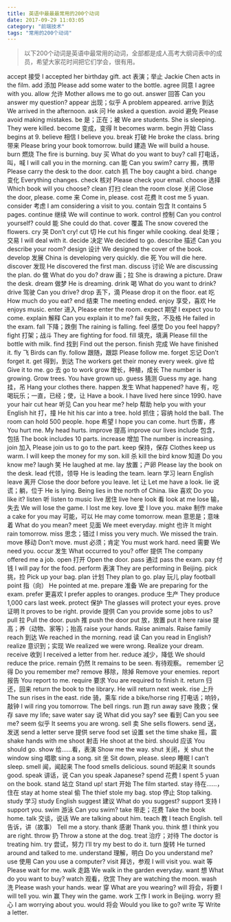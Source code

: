 ```yaml
---
title: 英语中最最最常用的200个动词
date: 2017-09-29 11:03:05
category: "前端技术"
tags: "常用的200个动词"
---
```

> 以下200个动词是英语中最常用的动词，全部都是成人高考大纲词表中的成员，希望大家花时间把它们学会，很有用。

accept	接受	I accepted her birthday gift.
act	表演；举止	Jackie Chen acts in the film.
add	添加	Please add some water to the bottle.
agree	同意	I agree with you.
allow	允许	Mother allows me to go out.
answer	回答	Can you answer my question?
appear	出现；似乎	A problem appeared.
arrive	到达	We arrived in the afternoon.
ask	问	He asked a question.
avoid	避免	Please avoid making mistakes.
be	是；正在；被	We are students.	She is sleeping.	They were killed.
become	变成，变得	It becomes warm.
begin	开始	Class begins at 9.
believe	相信	I believe you.
break	打破	He broke the class.
bring	带来	Please bring your book tomorrow.
build	建造	We will build a house.
burn	燃烧	The fire is burning.
buy	买	What do you want to buy?
call	打电话，叫，喊	I will call you in the morning.
can	能	Can you swim?
carry	搬，携带	Please carry the desk to the door.
catch	抓	The boy caught a bird.
change	变化	Everything changes.
check	核对	Please check your email.
choose	选择	Which book will you choose?
clean	打扫	clean the room
close	关闭	Close the door, please.
come	来	Come in, please.
cost	花费	It cost me 5 yuan.
consider	考虑	I am considering a visit to you.
contain	包含	It contains 5 pages.
continue	继续	We will continue to work.
control	控制	Can you control yourself?
could	能	She could do that.
cover	覆盖	The snow covered the flowers.
cry	哭	Don’t cry!
cut	切	He cut his finger while cooking.
deal	处理；交易	I will deal with it.
decide	决定	We decided to go.
describe	描述	Can you describe your room?
design	设计	We designed the cover of the book.
develop	发展	China is developing very quickly.
die	死	You will die here.
discover	发现	He discovered the first man.
discuss	讨论	We are discussing the plan.
do	做	What do you do?
draw	画；拉	She is drawing a picture.	Draw the desk.
dream	做梦	He is dreaming.
drink	喝	What do you want to drink?
drive	驾驶	Can you drive?
drop	丢下，滴	Please drop it on the floor.
eat	吃	How much do you eat?
end	结束	The meeting ended.
enjoy	享受，喜欢	He enjoys music.
enter	进入	Please enter the room.
expect	期望	I expect you to come.
explain	解释	Can you explain it to me?
fail	失败，不及格	He failed in the exam.
fall	下降；跌倒	The raining is falling.
feel	感觉	Do you feel happy?
fight	打架；战斗	They are fighting for food.
fill	填充，填满	Please fill the bottle with milk.
find	找到	Find out the person.
finish	完成	We have finished it.
fly	飞	Birds can fly.
follow	跟随，跟踪	Please follow me.
forget	忘记	Don’t forget it.
get	得到，到达	The workers get their money every week.
give	给	Give it to me.
go	去	go to work
grow	增长，种植，成长	The number is growing. Grow trees.	You have grown up.
guess	猜测	Guess my age.
hang	挂，吊	Hang your clothes there.
happen	发生	What happened?
have	有，吃喝玩乐；一直，已经；使，让	Have a book. I have lived here since 1990.	have your hair cut
hear	听见	Can you hear me?
help	帮助	help you with your English
hit	打，撞	He hit his car into a tree.
hold	抓住；容纳	hold the ball.	The room can hold 500 people.
hope	希望	I hope you can come.
hurt	伤害，疼	You hurt me.	My head hurts.
improve	提高	improve our lives
include	包含，包括	The book includes 10 parts.
increase	增加	The number is increasing.
join	加入	Please join us to go to the part.
keep	保持，保存	Clothes keep us warm.	I will keep the money for my son.
kill	杀	kill the bird
know	知道	Do you know me?
laugh	笑	He laughed at me.
lay	放置；产卵	Please lay the book on the desk.
lead	代领，领导	He is leading the team.
learn	学习	learn English
leave	离开	Close the door before you leave.
let	让	Let me have a look.
lie	说谎；躺，位于	He is lying.	Being lies in the north of China.
like	喜欢	Do you like it?
listen	听	listen to music
live	居住	live here
look	看	look at me
lose	输，失去	We will lose the game.	I lost me key.
love	爱	I love you.
make	制作	make a cake for you
may	可能，可以	He may come tomorrow.
mean	意思是；意味着	What do you mean?
meet	见面	We meet everyday.
might	也许	It might rain tomorrow.
miss	思念；错过	I miss you very much. We missed the train.
move	移动	Don’t move.
must	必须；肯定	You must work hard.
need	需要	We need you.
occur	发生	What occurred to you?
offer	提供	The company offered me a job.
open	打开	Open the door.
pass	通过	pass the exam.
pay	付钱	I will pay for the food.
perform	表演	They are performing in Beijing.
pick	挑，捡	Pick up your bag.
plan	计划	They plan to go.
play	玩儿	play football
point	指（向）	He pointed at me.
prepare	准备	We are preparing for the exam.
prefer	更喜欢	I prefer apples to oranges.
produce	生产	They produce 1,000 cars last week.
protect	保护	The glasses will protect your eyes.
prove	证明	It proves to be right.
provide	提供	Can you provide some jobs to us?
pull	拉	Pull the door.
push	推	push the door
put	放，放置	put it here
raise	提高；养（动物、家等）；抬高	raise your hands. Raise animals. Raise family
reach	到达	We reached in the morning.
read	读	Can you read in English?
realize	意识到；实现	We realized we were wrong.	Realize your dream.
receive	收到	I received a letter from her.
reduce	减少，降低	We should reduce the price.
remain	仍然	It remains to be seen. 有待观察。
remember	记得	Do you remember me?
remove	移除，除掉	Remove your enemies.
report	报告	You report to me.
require	要求	You are required to finish it.
return	归还，回来	return the book to the library. He will return next week.
rise	上升	The sun rises in the east.
ride	骑，乘车	ride a bike/horse
ring	打电话；响铃，敲钟	I will ring you tomorrow.	The bell rings.
run	跑	run away
save	挽救；保存	save my life; save water
say	说	What did you say?
see	看到	Can you see me?
seem	似乎	It seems you are wrong.
sell	卖	She sells flowers.
send	送，发送	send a letter
serve	提供	serve food
set	设置	set the time
shake	摇，震	shake hands with me
shoot	射击	He shoot at the bird.
should	应该	You should go.
show	给……看，表演	Show me the way.
shut	关闭，关	shut the window
sing	唱歌	sing a song.
sit	坐	Sit down, please.
sleep	睡眠	I can’t sleep.
smell	闻，闻起来	The food smells delicious.
sound	听起来	It sounds good.
speak	讲话，说	Can you speak Japanese?
spend	花费	I spent 5 yuan on the book.
stand	站立	Stand up!
start	开始	The film started.
stay	待在……，住在	stay at home
steal	偷	The thief stole my bag.
stop	停止	Stop talking.
study	学习	study English
suggest	建议	What do you suggest?
support	支持	I support you.
swim	游泳	Can you swim?
take	带走；花费	Take the book home.
talk	交谈，说话	We are talking about him.
teach	教	I teach English.
tell	告诉，讲（故事）	Tell me a story.
thank	感谢	Thank you.
think	想	I think you are right.
throw	扔	Throw a stone at the dog.
treat	治疗；对待	The doctor is treating him.
try	尝试，努力	I’ll try my best to do it.
turn	旋转	He turned around and talked to me.
understand	理解，明白	Do you understand me?
use	使用	Can you use a computer?
visit	拜访，参观	I will visit you.
wait	等	Please wait for me.
walk	走路	We walk in the garden everyday.
want	想	What do you want to buy?
watch	观看，欣赏	They are watching the moon.
wash	洗	Please wash your hands.
wear	穿	What are you wearing?
will	将会，将要	I will tell you.
win	赢	They win the game.
work	工作	I work in Beijing.
worry	担心	I am worrying about you.
would	将会	Would you like to go?
write	写	Write a letter.

